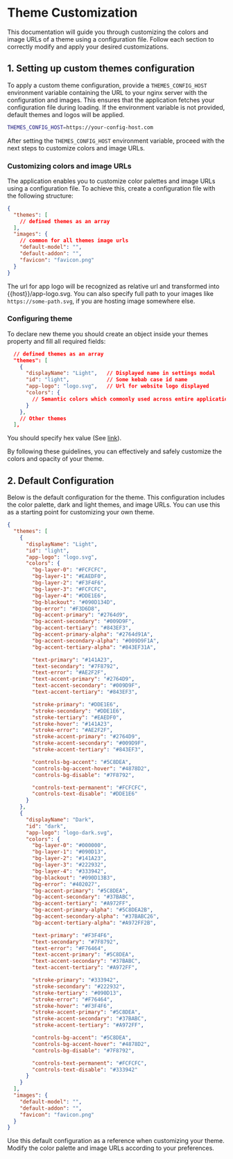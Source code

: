 # Theme Customization

This documentation will guide you through customizing the colors and image URLs of a theme using a configuration file. Follow each section to correctly modify and apply your desired customizations.

## 1. Setting up custom themes configuration

To apply a custom theme configuration, provide a `THEMES_CONFIG_HOST` environment variable containing the URL to your nginx server with the configuration and images. This ensures that the application fetches your configuration file during loading. If the environment variable is not provided, default themes and logos will be applied.

```bash
THEMES_CONFIG_HOST=https://your-config-host.com
```

After setting the `THEMES_CONFIG_HOST` environment variable, proceed with the next steps to customize colors and image URLs.

### Customizing colors and image URLs

The application enables you to customize color palettes and image URLs using a configuration file. To achieve this, create a configuration file with the following structure:

```json
{
  "themes": [
    // defined themes as an array
  ],
  "images": {
    // common for all themes image urls
    "default-model": "",
    "default-addon": "",
    "favicon": "favicon.png"
  }
}
```

The url for app logo will be recognized as relative url and transformed into {{host}}/app-logo.svg. You can also specify full path to your images like `https://some-path.svg`, if you are hosting image somewhere else.

### Configuring theme

To declare new theme you should create an object inside your themes property and fill all required fields:

```json
  // defined themes as an array
  "themes": [
    {
      "displayName": "Light",   // Displayed name in settings modal
      "id": "light",            // Some kebab case id name
      "app-logo": "logo.svg",   // Url for website logo displayed
      "colors": {
        // Semantic colors which commonly used across entire application
      }
    },
    // Other themes
  ],
```

You should specify hex value (See [link](https://developer.mozilla.org/en-US/docs/Web/CSS/hex-color)).

By following these guidelines, you can effectively and safely customize the colors and opacity of your theme.

## 2. Default Configuration

Below is the default configuration for the theme. This configuration includes the color palette, dark and light themes, and image URLs. You can use this as a starting point for customizing your own theme.

```json
{
  "themes": [
    {
      "displayName": "Light",
      "id": "light",
      "app-logo": "logo.svg",
      "colors": {
        "bg-layer-0": "#FCFCFC",
        "bg-layer-1": "#EAEDF0",
        "bg-layer-2": "#F3F4F6",
        "bg-layer-3": "#FCFCFC",
        "bg-layer-4": "#DDE1E6",
        "bg-blackout": "#090D134D",
        "bg-error": "#F3D6D8",
        "bg-accent-primary": "#2764d9",
        "bg-accent-secondary": "#009D9F",
        "bg-accent-tertiary": "#843EF3",
        "bg-accent-primary-alpha": "#2764d91A",
        "bg-accent-secondary-alpha": "#009D9F1A",
        "bg-accent-tertiary-alpha": "#843EF31A",

        "text-primary": "#141A23",
        "text-secondary": "#7F8792",
        "text-error": "#AE2F2F",
        "text-accent-primary": "#2764D9",
        "text-accent-secondary": "#009D9F",
        "text-accent-tertiary": "#843EF3",

        "stroke-primary": "#DDE1E6",
        "stroke-secondary": "#DDE1E6",
        "stroke-tertiary": "#EAEDF0",
        "stroke-hover": "#141A23",
        "stroke-error": "#AE2F2F",
        "stroke-accent-primary": "#2764D9",
        "stroke-accent-secondary": "#009D9F",
        "stroke-accent-tertiary": "#843EF3",

        "controls-bg-accent": "#5C8DEA",
        "controls-bg-accent-hover": "#4878D2",
        "controls-bg-disable": "#7F8792",

        "controls-text-permanent": "#FCFCFC",
        "controls-text-disable": "#DDE1E6"
      }
    },
    {
      "displayName": "Dark",
      "id": "dark",
      "app-logo": "logo-dark.svg",
      "colors": {
        "bg-layer-0": "#000000",
        "bg-layer-1": "#090D13",
        "bg-layer-2": "#141A23",
        "bg-layer-3": "#222932",
        "bg-layer-4": "#333942",
        "bg-blackout": "#090D13B3",
        "bg-error": "#402027",
        "bg-accent-primary": "#5C8DEA",
        "bg-accent-secondary": "#37BABC",
        "bg-accent-tertiary": "#A972FF",
        "bg-accent-primary-alpha": "#5C8DEA2B",
        "bg-accent-secondary-alpha": "#37BABC26",
        "bg-accent-tertiary-alpha": "#A972FF2B",

        "text-primary": "#F3F4F6",
        "text-secondary": "#7F8792",
        "text-error": "#F76464",
        "text-accent-primary": "#5C8DEA",
        "text-accent-secondary": "#37BABC",
        "text-accent-tertiary": "#A972FF",

        "stroke-primary": "#333942",
        "stroke-secondary": "#222932",
        "stroke-tertiary": "#090D13",
        "stroke-error": "#F76464",
        "stroke-hover": "#F3F4F6",
        "stroke-accent-primary": "#5C8DEA",
        "stroke-accent-secondary": "#37BABC",
        "stroke-accent-tertiary": "#A972FF",

        "controls-bg-accent": "#5C8DEA",
        "controls-bg-accent-hover": "#4878D2",
        "controls-bg-disable": "#7F8792",

        "controls-text-permanent": "#FCFCFC",
        "controls-text-disable": "#333942"
      }
    }
  ],
  "images": {
    "default-model": "",
    "default-addon": "",
    "favicon": "favicon.png"
  }
}
```

Use this default configuration as a reference when customizing your theme. Modify the color palette and image URLs according to your preferences.
